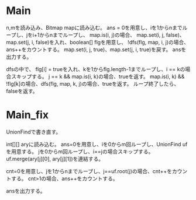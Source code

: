 # Main
n,mを読み込み、Bitmap mapに読み込む。
ans = 0を用意し、iを1からnまでループし、jをi+1からnまでループし、
map.is(i, j)の場合、
map.set(i, j, false)、map.set(j, i, false)を入れ、boolean[] flgを用意し、
!dfs(flg, map, i, j)の場合、ans++をカウントする。
map.set(i, j, true)、map.set(j, i, true)を戻す。
ansを出力する。

dfsの中で、
flg[i] = trueを入れ、kを1からflg.length-1までループし、i == kの場合スキップする。
j == k && map.is(i, k)の場合、trueを返す。
map.is(i, k) && !flg[k]の場合、dfs(flg, map, k, j)の場合、trueを返す。
ループ終了したら、falseを返す。

# Main\_fix
UnionFindで書き直す。

int[][] aryに読み込む。
ans=0を用意し、iを0からm回ループし、UnionFind ufを用意する。
jを0からm回ループし、i==jの場合スキップする。
uf.merge(ary[j][0], ary[j][1])を連結する。

cnt=0を用意し、jを1からnまでループし、j==uf.root(j)の場合、cnt++をカウントする。
cnt>1の場合、ans++をカウントする。

ansを出力する。


